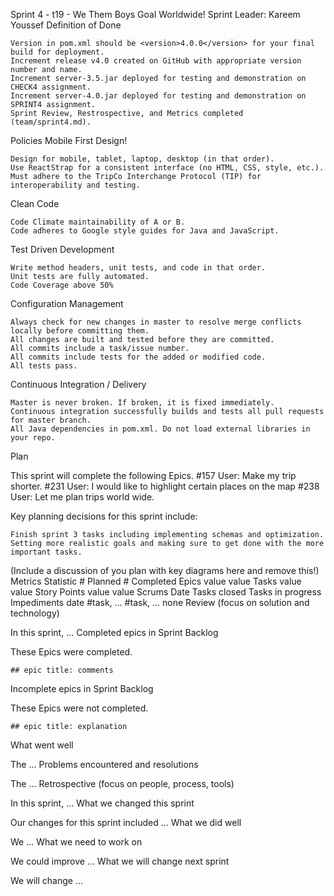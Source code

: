 Sprint 4 - t19 - We Them Boys
Goal
Worldwide!
Sprint Leader: Kareem Youssef
Definition of Done

    Version in pom.xml should be <version>4.0.0</version> for your final build for deployment.
    Increment release v4.0 created on GitHub with appropriate version number and name.
    Increment server-3.5.jar deployed for testing and demonstration on CHECK4 assignment.
    Increment server-4.0.jar deployed for testing and demonstration on SPRINT4 assignment.
    Sprint Review, Restrospective, and Metrics completed (team/sprint4.md).

Policies
Mobile First Design!

    Design for mobile, tablet, laptop, desktop (in that order).
    Use ReactStrap for a consistent interface (no HTML, CSS, style, etc.).
    Must adhere to the TripCo Interchange Protocol (TIP) for interoperability and testing.

Clean Code

    Code Climate maintainability of A or B.
    Code adheres to Google style guides for Java and JavaScript.

Test Driven Development

    Write method headers, unit tests, and code in that order.
    Unit tests are fully automated.
    Code Coverage above 50%

Configuration Management

    Always check for new changes in master to resolve merge conflicts locally before committing them.
    All changes are built and tested before they are committed.
    All commits include a task/issue number.
    All commits include tests for the added or modified code.
    All tests pass.

Continuous Integration / Delivery

    Master is never broken. If broken, it is fixed immediately.
    Continuous integration successfully builds and tests all pull requests for master branch.
    All Java dependencies in pom.xml. Do not load external libraries in your repo.

Plan

This sprint will complete the following Epics.
    #157 User: Make my trip shorter. 
    #231 User: I would like to highlight certain places on the map 
    #238 User: Let me plan trips world wide.
    
Key planning decisions for this sprint include:

    Finish sprint 3 tasks including implementing schemas and optimization.
    Setting more realistic goals and making sure to get done with the more important tasks.
    
    
(Include a discussion of you plan with key diagrams here and remove this!)
Metrics
Statistic 	# Planned 	# Completed
Epics 	value 	value
Tasks 	value 	value
Story Points 	value 	value
Scrums
Date 	Tasks closed 	Tasks in progress 	Impediments
date 	#task, ... 	#task, ... 	none
Review (focus on solution and technology)

In this sprint, ...
Completed epics in Sprint Backlog

These Epics were completed.

    ## epic title: comments

Incomplete epics in Sprint Backlog

These Epics were not completed.

    ## epic title: explanation

What went well

The ...
Problems encountered and resolutions

The ...
Retrospective (focus on people, process, tools)

In this sprint, ...
What we changed this sprint

Our changes for this sprint included ...
What we did well

We ...
What we need to work on

We could improve ...
What we will change next sprint

We will change ...
